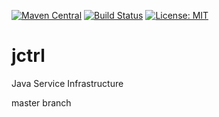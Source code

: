 [![Maven Central](https://img.shields.io/maven-central/v/com.github.gv2011/jctrl-parent.svg)](https://search.maven.org/#search|ga|1|g%3A%22com.github.gv2011%22%20AND%20a%3A%22jctrl-parent%22)
[![Build Status](https://travis-ci.org/gv2011/jctrl.svg?branch=master)](https://travis-ci.org/gv2011/jctrl)
[![License: MIT](https://img.shields.io/badge/License-MIT-green.svg)](https://opensource.org/licenses/MIT)

# jctrl
Java Service Infrastructure

master branch
